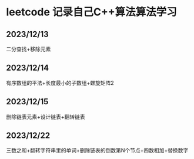 # leetcode 记录自己C++算法算法学习

## 2023/12/13 

二分查找+移除元素

## 2023/12/14

有序数组的平法+长度最小的子数组+螺旋矩阵2

## 2023/12/15

删除链表元素+设计链表+翻转链表

## 2023/12/22

三数之和+翻转字符串里的单词+删除链表的倒数第N个节点+四数相加+替换数字
